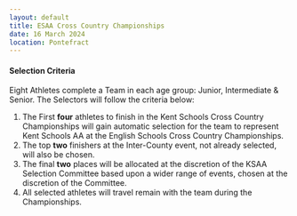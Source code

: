 ```yaml
---
layout: default
title: ESAA Cross Country Championships
date: 16 March 2024
location: Pontefract
---
```


#### Selection Criteria

Eight Athletes complete a Team in each age group: Junior, Intermediate &amp; Senior. The Selectors will follow the criteria below:

1. The First **four** athletes to finish in the Kent Schools Cross Country Championships will gain automatic selection for the team to represent Kent Schools AA at the English Schools Cross Country Championships.
2. The top **two** finishers at the Inter-County event, not already selected, will also be chosen.
3. The final **two** places will be allocated at the discretion of the KSAA Selection Committee based upon a wider range of events, chosen at the discretion of the Committee.
4. All selected athletes will travel remain with the team during the Championships.
